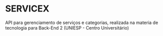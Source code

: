 # SERVICEX

API para gerenciamento de serviços e categorias, realizada na materia de tecnologia para Back-End 2 (UNIESP - Centro Universitário) 
